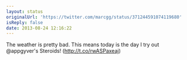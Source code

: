 ```yaml
---
layout: status
originalUrl: 'https://twitter.com/marcgg/status/371244591074119680'
isReply: false
date: 2013-08-24 12:16:22
---
```


The weather is pretty bad. This means today is the day I try out @appgyver's Steroids! (http://t.co/rwASPaxeaj)

